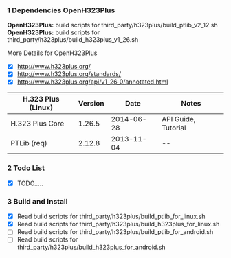 ### 1 Dependencies OpenH323Plus
   **OpenH323Plus:** build scripts for third_party/h323plus/build_ptlib_v2_12.sh
   **OpenH323Plus:** build scripts for third_party/h323plus/build_h323plus_v1_26.sh

More Details for OpenH323Plus
- [x] http://www.h323plus.org/
- [x] http://www.h323plus.org/standards/
- [x] http://www.h323plus.org/api/v1_26_0/annotated.html

H.323 Plus (Linux)|Version|Date|Notes
------------ | ------------- | ------------ | -------------
H.323 Plus Core|1.26.5|2014-06-28|API Guide, Tutorial
PTLib (req)    |2.12.8|2013-11-04|--	

### 2 Todo List
- [x] TODO.....


### 3 Build and Install
- [x] Read build scripts for third_party/h323plus/build_ptlib_for_linux.sh
- [x] Read build scripts for third_party/h323plus/build_h323plus_for_linux.sh
- [ ] Read build scripts for third_party/h323plus/build_ptlib_for_android.sh
- [ ] Read build scripts for third_party/h323plus/build_h323plus_for_android.sh
